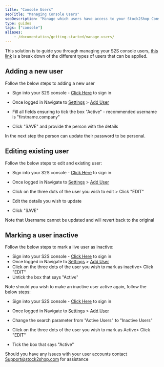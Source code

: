 ```yaml
---
title: "Console Users"
seoTitle: "Managing Console Users"
seoDescription: "Manage which users have access to your Stock2Shop Console as well as the permissions they have with your data."
type: guides
tags: ["console"]
aliases:
    - /documentation/getting-started/manage-users/
---
```


This solution is to guide you through managing your S2S console users, [this link](/documentation/getting-started/manage-users/) is a break down of the different types of users that can be applied.

## Adding a new user

Follow the below steps to adding a new user

- Sign into your S2S console - [Click Here](https://console.stock2shop.com/) to sign in
- Once logged in Navigate to [Settings](https://console.stock2shop.com/console/#/settings) > [Add User](https://console.stock2shop.com/console/#/users/add)
- Fill all fields ensuring to tick the box "Active" - recommended username is "firstname.company" 


- Click "SAVE" and provide the person with the details

In the next step the person can update their password to be personal.

## Editing existing user

Follow the below steps to edit and existing user:

- Sign into your S2S console - [Click Here](https://console.stock2shop.com/) to sign in
- Once logged in Navigate to [Settings](https://console.stock2shop.com/console/#/settings) > [Add User](https://console.stock2shop.com/console/#/users/add)
- Click on the three dots of the user you wish to edit > Click "EDIT"


- Edit the details you wish to update
- Click "SAVE"   

Note that Username cannot be updated and will revert back to the original

## Marking a user inactive

Follow the below steps to mark a live user as inactive:  

- Sign into your S2S console - [Click Here](https://console.stock2shop.com/) to sign in
- Once logged in Navigate to [Settings](https://console.stock2shop.com/console/#/settings) > [Add User](https://console.stock2shop.com/console/#/users/add)
- Click on the three dots of the user you wish to mark as inactive> Click "EDIT"
- Untick the box that says "Active"


Note should you wish to make an inactive user active again, follow the below steps:

- Sign into your S2S console - [Click Here](https://console.stock2shop.com/) to sign in
- Once logged in Navigate to [Settings](https://console.stock2shop.com/console/#/settings) > [Add User](https://console.stock2shop.com/console/#/users/add)
- Change the search parameter from "Active Users" to "Inactive Users"


- Click on the three dots of the user you wish to mark as Active> Click "EDIT"
- Tick the box that says "Active"


Should you have any issues with your user accounts contact Support@stock2shop.com for assistance